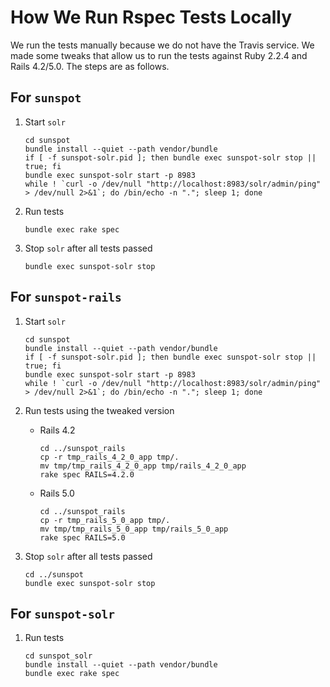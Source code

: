# How We Run Rspec Tests Locally

We run the tests manually because we do not have the Travis service.
We made some tweaks that allow us to run the tests against Ruby 2.2.4
and Rails 4.2/5.0.  The steps are as follows.

## For `sunspot`

1. Start `solr`

    ```
    cd sunspot
    bundle install --quiet --path vendor/bundle
    if [ -f sunspot-solr.pid ]; then bundle exec sunspot-solr stop || true; fi
    bundle exec sunspot-solr start -p 8983
    while ! `curl -o /dev/null "http://localhost:8983/solr/admin/ping" > /dev/null 2>&1`; do /bin/echo -n "."; sleep 1; done
    ```

2. Run tests

    ```
    bundle exec rake spec
    ```

3. Stop `solr` after all tests passed

    ```
    bundle exec sunspot-solr stop
    ```

## For `sunspot-rails`

1. Start `solr`

    ```
    cd sunspot
    bundle install --quiet --path vendor/bundle
    if [ -f sunspot-solr.pid ]; then bundle exec sunspot-solr stop || true; fi
    bundle exec sunspot-solr start -p 8983
    while ! `curl -o /dev/null "http://localhost:8983/solr/admin/ping" > /dev/null 2>&1`; do /bin/echo -n "."; sleep 1; done
    ```

2. Run tests using the tweaked version

    - Rails 4.2

        ```
        cd ../sunspot_rails
        cp -r tmp_rails_4_2_0_app tmp/.
        mv tmp/tmp_rails_4_2_0_app tmp/rails_4_2_0_app
        rake spec RAILS=4.2.0
        ```
    - Rails 5.0

        ```
        cd ../sunspot_rails
        cp -r tmp_rails_5_0_app tmp/.
        mv tmp/tmp_rails_5_0_app tmp/rails_5_0_app
        rake spec RAILS=5.0
        ```

3. Stop `solr` after all tests passed

    ```
    cd ../sunspot
    bundle exec sunspot-solr stop
    ```

## For `sunspot-solr`

1. Run tests

    ```
    cd sunspot_solr
    bundle install --quiet --path vendor/bundle
    bundle exec rake spec
    ```
